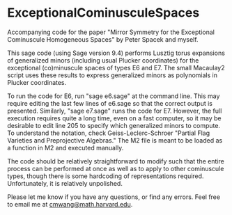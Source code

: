 # ExceptionalCominusculeSpaces
Accompanying code for the paper "Mirror Symmetry for the Exceptional Cominuscule Homogeneous Spaces" by Peter Spacek and myself.

This sage code (using Sage version 9.4) performs Lusztig torus expansions of generalized minors (including usual Plucker coordinates) for the exceptional (co)minuscule spaces of types E6 and E7. The small Macaulay2 script uses these results to express generalized minors as polynomials in Plucker coordinates. 

To run the code for E6, run "sage e6.sage" at the command line. This may require editing the last few lines of e6.sage so that the correct output is presented. Similarly, "sage e7.sage" runs the code for E7. However, the full execution requires quite a long time, even on a fast computer, so it may be desirable to edit line 205 to specify which generalized minors to compute. To understand the notation, check Geiss-Leclerc-Schroer "Partial Flag Varieties and Preprojective Algebras." The M2 file is meant to be loaded as a function in M2 and executed manually.

The code should be relatively straightforward to modify such that the entire process can be performed at once as well as to apply to other cominuscule types, though there is some hardcoding of representations required. Unfortunately, it is relatively unpolished.

Please let me know if you have any questions, or find any errors. Feel free to email me at cmwang@math.harvard.edu.
